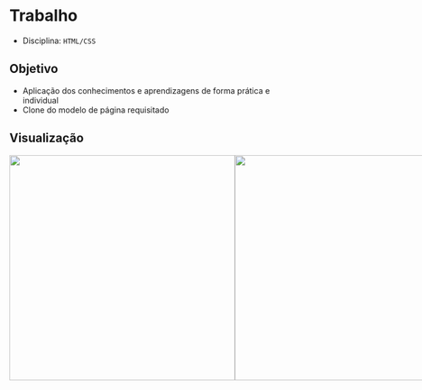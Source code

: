# Trabalho

- Disciplina: `HTML/CSS`

## Objetivo
- Aplicação dos conhecimentos e aprendizagens de forma prática e individual
- Clone do modelo de página requisitado

## Visualização
<div style="display: flex; justify-content:space-between;">
    <img src="https://imgur.com/Zc5OPvO.png" style="width: 400px;">
    <img src="https://imgur.com/O5ImelP.png" style="width: 400px;">
</div>
